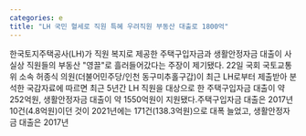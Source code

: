 ```yaml
---
categories: e
title: "LH 국민 혈세로 직원 특혜 우려직원 부동산 대출로 1800억"
---
```

한국토지주택공사(LH)가 직원 복지로 제공한 주택구입자금과 생활안정자금 대출이 사실상 직원들의 부동산 "영끌"로 흘러들어갔다는 주장이 제기됐다. 22일 국회 국토교통위 소속 허종식 의원(더불어민주당/인천 동구미추홀구갑)이 최근 LH로부터 제출받아 분석한 국감자료에 따르면 최근 5년간 LH 직원을 대상으로 한 주택구입자금 대출이 약 252억원, 생활안정자금 대출이 약 1550억원이 지원됐다.주택구입자금 대출은 2017년 10건(4.8억원)이던 것이 2021년에는 171건(138.3억원)으로 대폭 늘었고, 생활안정자금 대출은 2017년